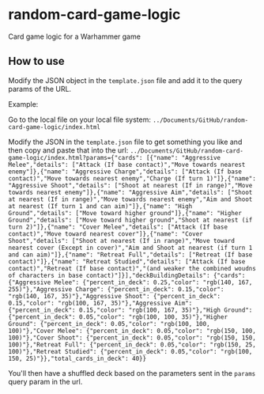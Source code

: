 # random-card-game-logic

Card game logic for a Warhammer game

## How to use

Modify the JSON object in the `template.json` file and add it to the query params of the URL. 

Example:

Go to the local file on your local file system: `../Documents/GitHub/random-card-game-logic/index.html`

Modify the JSON in the `template.json` file to get something you like and then copy and paste that into the url: `../Documents/GitHub/random-card-game-logic/index.html?params={"cards": [{"name": "Aggressive Melee","details": ["Attack (If base contact)","Move towards nearest enemy"]},{"name": "Aggressive Charge","details": ["Attack (If base contact)","Move towards nearest enemy","Charge (If turn 1)"]},{"name": "Aggressive Shoot","details": ["Shoot at nearest (If in range)","Move towards nearest enemy"]},{"name": "Aggressive Aim","details": ["Shoot at nearest (If in range)","Move towards nearest enemy","Aim and Shoot at nearest (If turn 1 and can aim)"]},{"name": "High Ground","details": ["Move toward higher ground"]},{"name": "Higher Ground","details": ["Move toward higher ground","Shoot at nearest (if turn 2)"]},{"name": "Cover Melee","details": ["Attack (If base contact)","Move toward nearest cover"]},{"name": "Cover Shoot","details": ["Shoot at nearest (If in range)","Move toward nearest cover (Except in cover)","Aim and Shoot at nearest (if turn 1 and can aim)"]},{"name": "Retreat Full","details": ["Retreat (If base contact)"]},{"name": "Retreat Studied","details": ["Attack (If base contact)","Retreat (If base contact)","(and weaker the combined woudns of characters in base contact)"]}],"deckBuildingDetails": {"cards": {"Aggressive Melee": {"percent_in_deck": 0.25,"color": "rgb(140, 167, 255)"},"Aggressive Charge": {"percent_in_deck": 0.15,"color": "rgb(140, 167, 35)"},"Aggressive Shoot": {"percent_in_deck": 0.15,"color": "rgb(100, 167, 35)"},"Aggressive Aim": {"percent_in_deck": 0.15,"color": "rgb(100, 167, 35)"},"High Ground": {"percent_in_deck": 0.05,"color": "rgb(100, 100, 35)"},"Higher Ground": {"percent_in_deck": 0.05,"color": "rgb(100, 100, 100)"},"Cover Melee": {"percent_in_deck": 0.05,"color": "rgb(150, 100, 100)"},"Cover Shoot": {"percent_in_deck": 0.05,"color": "rgb(150, 150, 100)"},"Retreat Full": {"percent_in_deck": 0.05,"color": "rgb(150, 25, 100)"},"Retreat Studied": {"percent_in_deck": 0.05,"color": "rgb(100, 150, 25)"}},"total_cards_in_deck": 40}}`


You'll then have a shuffled deck based on the parameters sent in the `params` query param in the url.
